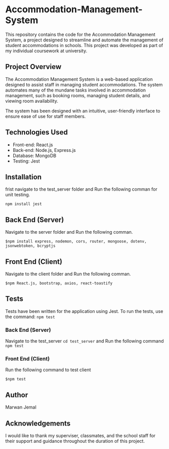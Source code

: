 # Accommodation-Management-System

This repository contains the code for the Accommodation Management System, a project designed to streamline and automate the management of student accommodations in schools. This project was developed as part of my individual coursework at university.

## Project Overview

The Accommodation Management System is a web-based application designed to assist staff in managing student accommodations. The system automates many of the mundane tasks involved in accommodation management, such as booking rooms, managing student details, and viewing room availability.

The system has been designed with an intuitive, user-friendly interface to ensure ease of use for staff members.

## Technologies Used

- Front-end: React.js
- Back-end: Node.js, Express.js
- Database: MongoDB
- Testing: Jest

## Installation

frist navigate to the test_server folder and Run the following comman for unit testing.

`npm install jest`

## Back End (Server)

Navigate to the server folder and Run the following comman.

`$npm install express, nodemon, cors, router, mongoose, dotenv, jsonwebtoken, bcryptjs`

## Front End (Client)

Navigate to the client folder and Run the following comman.

`$npm React.js, bootstrap, axios, react-toastify`

## Tests

Tests have been written for the application using Jest. To run the tests, use the command: `npm test`

### Back End (Server)

Navigate to the test_server `cd test_server` and Run the following command `npm test`

### Front End (Client)

Run the following command to test client

```
$npm test
```

## Author

Marwan Jemal

## Acknowledgements

I would like to thank my superviser, classmates, and the school staff for their support and guidance throughout the duration of this project.
